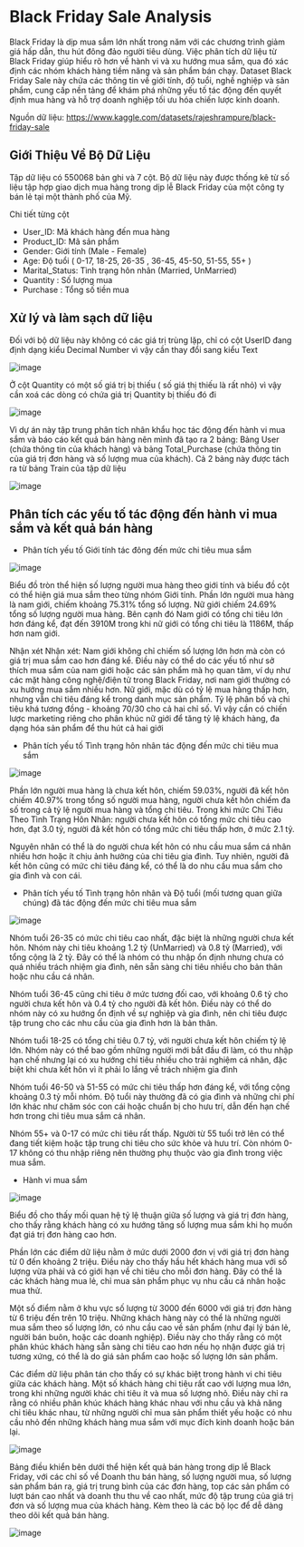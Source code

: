 # Black Friday Sale Analysis
Black Friday là dịp mua sắm lớn nhất trong năm với các chương trình giảm giá hấp dẫn, thu hút đông đảo người tiêu dùng. Việc phân tích dữ liệu từ Black Friday giúp hiểu rõ hơn về hành vi và xu hướng mua sắm, qua đó xác định các nhóm khách hàng tiềm năng và sản phẩm bán chạy. Dataset Black Friday Sale này chứa các thông tin về giới tính, độ tuổi, nghề nghiệp và sản phẩm, cung cấp nền tảng để khám phá những yếu tố tác động đến quyết định mua hàng và hỗ trợ doanh nghiệp tối ưu hóa chiến lược kinh doanh.

Nguồn dữ liệu: https://www.kaggle.com/datasets/rajeshrampure/black-friday-sale

## Giới Thiệu Về Bộ Dữ Liệu
Tập dữ liệu có 550068 bản ghi và 7 cột. Bộ dữ liệu này được thống kê từ số liệu tập hợp giao dịch mua hàng trong dịp lễ Black Friday của một công ty bán lẻ tại một thành phố của Mỹ.

Chi tiết từng cột 

- User_ID: Mã khách hàng đến mua hàng
- Product_ID: Mã sản phẩm
- Gender: Giới tính (Male - Female)
- Age: Độ tuổi ( 0-17, 18-25, 26-35 , 36-45, 45-50, 51-55, 55+ )
- Marital_Status: Tình trạng hôn nhân (Married, UnMarried)
- Quantity : Số lượng mua
- Purchase : Tổng số tiền mua

## Xử lý và làm sạch dữ liệu
Đối với bộ dữ liệu này không có các giá trị trùng lặp, chỉ có cột UserID  đang định dạng kiểu Decimal Number vì vậy cần thay đổi sang kiểu Text

![image](https://github.com/user-attachments/assets/a217d09d-64a5-4902-9193-74ef1ac52064)


Ở cột Quantity có một số giá trị bị thiếu ( số giá thị thiếu là rất nhỏ) vì vậy cần xoá các dòng có chứa giá trị Quantity bị thiếu đó đi

![image](https://github.com/user-attachments/assets/92f1e460-fbe5-4096-b91c-dd4a9dda5a3a)

Vì dự án này tập trung phân tích nhân khẩu học tác động đến hành vi mua sắm và báo cáo kết quả bán hàng nên mình đã tạo ra 2 bảng: Bảng User (chứa thông tin của khách hàng) và bảng Total_Purchase (chứa thông tin của giá trị đơn hàng và số lượng mua của khách). Cả 2 bảng này được tách ra từ bảng Train của tập dữ liệu

![image](https://github.com/user-attachments/assets/1691f84e-7512-41cc-a947-743ca31375a1)

## Phân tích các yếu tố tác động đến hành vi mua sắm và kết quả bán hàng

- Phân tích yếu tố Giới tính tác đông đến mức chi tiêu mua sắm

![image](https://github.com/user-attachments/assets/83e6ec29-89a5-4576-8c1a-4966815073f8)

Biểu đồ tròn thể hiện số lượng người mua hàng theo giới tính  và biểu đồ cột có thể hiện giá mua sắm theo từng nhóm Giới tính. Phần lớn người mua hàng là nam giới, chiếm khoảng 75.31% tổng số lượng.
Nữ giới chiếm 24.69% tổng số lượng người mua hàng. Bên cạnh đó Nam giới có tổng chi tiêu lớn hơn đáng kể, đạt đến 3910M trong khi nữ giới có tổng chi tiêu là 1186M, thấp hơn nam giới.

Nhận xét Nhận xét: Nam giới không chỉ chiếm số lượng lớn hơn mà còn có giá trị mua sắm cao hơn đáng kể.  Điều này có thể do các yếu tố như sở thích mua sắm của nam giới hoặc các sản phẩm mà họ quan tâm, ví dụ như các mặt hàng công nghệ/điện tử trong Black Friday, nơi nam giới thường có xu hướng mua sắm nhiều hơn. Nữ giới, mặc dù có tỷ lệ mua hàng thấp hơn, nhưng vẫn chi tiêu đáng kể trong danh mục sản phẩm.
Tỷ lệ phân bố và chi tiêu khá tương đồng - khoảng 70/30 cho cả hai chỉ số. Vì vậy cần có chiến lược marketing riêng cho phân khúc nữ giới để tăng tỷ lệ khách hàng, đa dạng hóa sản phẩm để thu hút cả hai giới

- Phân tích yếu tố Tình trạng hôn nhân tác động đến mức chi tiêu mua sắm

![image](https://github.com/user-attachments/assets/5d802786-3a04-4c9a-a3da-44bfa7d9feea)

Phần lớn người mua hàng là chưa kết hôn, chiếm 59.03%, người đã kết hôn chiếm 40.97% trong tổng số người mua hàng, người chưa kết hôn chiếm đa số trong cả tỷ lệ người mua hàng và tổng chi tiêu. Trong khi mức Chi Tiêu Theo Tình Trạng Hôn Nhân: người chưa kết hôn có tổng mức chi tiêu cao hơn, đạt 3.0 tỷ, người đã kết hôn có tổng mức chi tiêu thấp hơn, ở mức 2.1 tỷ.

Nguyên nhân có thể là do người chưa kết hôn có nhu cầu mua sắm cá nhân nhiều hơn hoặc ít chịu ảnh hưởng của chi tiêu gia đình. Tuy nhiên, người đã kết hôn cũng có mức chi tiêu đáng kể, có thể là do nhu cầu mua sắm cho gia đình và con cái.

- Phân tích yếu tố Tình trạng hôn nhân và Độ tuổi (mối tương quan giữa chúng) đã tác động đến mức chi tiêu mua sắm

![image](https://github.com/user-attachments/assets/06296e2c-44a4-46a2-9391-0d3874fbcfc7)

Nhóm tuổi 26-35 có mức chi tiêu cao nhất, đặc biệt là những người chưa kết hôn. Nhóm này chi tiêu khoảng 1.2 tỷ (UnMarried) và 0.8 tỷ (Married), với tổng cộng là 2 tỷ. Đây có thể là nhóm có thu nhập ổn định nhưng chưa có quá nhiều trách nhiệm gia đình, nên sẵn sàng chi tiêu nhiều cho bản thân hoặc nhu cầu cá nhân.

Nhóm tuổi 36-45 cũng chi tiêu ở mức tương đối cao, với khoảng 0.6 tỷ cho người chưa kết hôn và 0.4 tỷ cho người đã kết hôn. Điều này có thể do nhóm này có xu hướng ổn định về sự nghiệp và gia đình, nên chi tiêu được tập trung cho các nhu cầu của gia đình hơn là bản thân.

Nhóm tuổi 18-25 có tổng chi tiêu 0.7 tỷ, với người chưa kết hôn chiếm tỷ lệ lớn. Nhóm này có thể bao gồm những người mới bắt đầu đi làm, có thu nhập hạn chế nhưng lại có xu hướng chi tiêu nhiều cho trải nghiệm cá nhân, đặc biệt khi chưa kết hôn  vì ít phải lo lắng về trách nhiệm gia đình

Nhóm tuổi 46-50 và 51-55 có mức chi tiêu thấp hơn đáng kể, với tổng cộng khoảng 0.3 tỷ mỗi nhóm. Độ tuổi này thường đã có gia đình và những chi phí lớn khác như chăm sóc con cái hoặc chuẩn bị cho hưu trí, dẫn đến hạn chế hơn trong chi tiêu mua sắm cá nhân.

Nhóm 55+ và 0-17 có mức chi tiêu rất thấp. Người từ 55 tuổi trở lên có thể đang tiết kiệm hoặc tập trung chi tiêu cho sức khỏe và hưu trí. Còn nhóm 0-17 không có thu nhập riêng nên thường phụ thuộc vào gia đình trong việc mua sắm.

- Hành vi mua sắm

![image](https://github.com/user-attachments/assets/c9494cac-8bc6-4352-9a9f-0088de506dc0)

Biểu đồ cho thấy mối quan hệ tỷ lệ thuận giữa số lượng và giá trị đơn hàng, cho thấy rằng khách hàng có xu hướng tăng số lượng mua sắm khi họ muốn đạt giá trị đơn hàng cao hơn.

Phần lớn các điểm dữ liệu nằm ở mức dưới 2000 đơn vị với giá trị đơn hàng từ 0 đến khoảng 2 triệu. Điều này cho thấy hầu hết khách hàng mua với số lượng vừa phải và có giới hạn về chi tiêu cho mỗi đơn hàng.
Đây có thể là các khách hàng mua lẻ, chỉ mua sản phẩm phục vụ nhu cầu cá nhân hoặc mua thử.

Một số điểm nằm ở khu vực số lượng từ 3000 đến 6000 với giá trị đơn hàng từ 6 triệu đến trên 10 triệu. Những khách hàng này có thể là những người mua sắm theo số lượng lớn, có nhu cầu cao về sản phẩm (như đại lý bán lẻ, người bán buôn, hoặc các doanh nghiệp). Điều này cho thấy rằng có một phân khúc khách hàng sẵn sàng chi tiêu cao hơn nếu họ nhận được giá trị tương xứng, có thể là do giá sản phẩm cao hoặc số lượng lớn sản phẩm.

Các điểm dữ liệu phân tán cho thấy có sự khác biệt trong hành vi chi tiêu giữa các khách hàng. Một số khách hàng chi tiêu rất cao với lượng mua lớn, trong khi những người khác chi tiêu ít và mua số lượng nhỏ.
Điều này chỉ ra rằng có nhiều phân khúc khách hàng khác nhau với nhu cầu và khả năng chi tiêu khác nhau, từ những người chỉ mua sản phẩm thiết yếu hoặc có nhu cầu nhỏ đến những khách hàng mua sắm với mục đích kinh doanh hoặc bán lại.


![image](https://github.com/user-attachments/assets/45d87a95-4afb-4c4e-b92e-1b4e01992482)


Bảng điều khiển bên dưới thể hiện kết quả bán hàng trong dịp lễ Black Friday, với các chỉ số về Doanh thu bán hàng, số lượng người mua, số lượng sản phẩm bán ra, giá trị trung bình của các đơn hàng, top các sản phẩm có lượt bán cao nhất và doanh thu thu về cao nhất, mức độ tập trung của giá trị đơn và số lượng mua của khách hàng. Kèm theo là các bộ lọc để dễ dàng theo dõi kết quả bán hàng.

![image](https://github.com/user-attachments/assets/c08c7b99-da2b-493c-9d6b-d4742e0ba95a)








